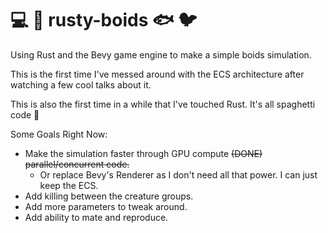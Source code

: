 # 💻 🦀 rusty-boids 🐟 🐦
Using Rust and the Bevy game engine to make a simple boids simulation.

This is the first time I've messed around with the ECS architecture after watching a few cool talks about it.

This is also the first time in a while that I've touched Rust. It's all spaghetti code 🍝

Some Goals Right Now:
- Make the simulation faster through GPU compute ~~(DONE) parallel/concurrent code.~~
    - Or replace Bevy's Renderer as I don't need all that power. I can just keep the ECS.
- Add killing between the creature groups.
- Add more parameters to tweak around.
- Add ability to mate and reproduce.